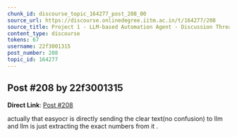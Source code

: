 ```yaml
---
chunk_id: discourse_topic_164277_post_208_00
source_url: https://discourse.onlinedegree.iitm.ac.in/t/164277/208
source_title: Project 1 - LLM-based Automation Agent - Discussion Thread [TDS Jan 2025]
content_type: discourse
tokens: 67
username: 22f3001315
post_number: 208
topic_id: 164277
---
```


## Post #208 by 22f3001315

**Direct Link**: [Post #208](https://discourse.onlinedegree.iitm.ac.in/t/164277/208)

actually that easyocr is directly sending the clear text(no confusion) to llm and llm is just extracting the exact numbers from it .
